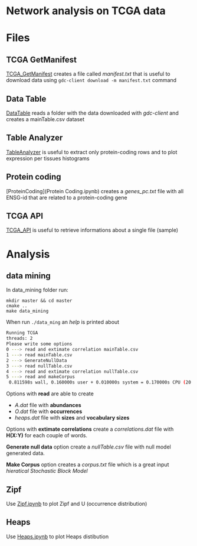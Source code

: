 # Network analysis on TCGA data


# Files
## TCGA GetManifest
[TCGA_GetManifest](TCGA_GetManifest.ipynb) creates a file called *manifest.txt* that is useful to download data using `gdc-client download -m manifest.txt` command

## Data Table
[DataTable](DataTable.ipynb) reads a folder with the data downloaded with *gdc-client* and creates a mainTable.csv dataset

## Table Analyzer
[TableAnalyzer](TableAnalyzer.ipynb) is useful to extract only protein-coding rows and to plot expression per tissues histograms

## Protein coding
[ProteinCoding](Protein Coding.ipynb) creates a *genes_pc.txt* file with all ENSG-id that are related to a protein-coding gene

## TCGA API
[TCGA_API](TCGA_API.ipynb) is useful to retrieve informations about a single file (sample)

# Analysis
## data mining
In data_mining folder run:
```
mkdir master && cd master
cmake ..
make data_mining
```

When run `./data_ming` an *help* is printed about

```bash
Running TCGA
threads: 2
Please write some options
0 ---> read and extimate correlation mainTable.csv
1 ---> read mainTable.csv
2 ---> GenerateNullData
3 ---> read nullTable.csv
4 ---> read and extimate correlation nullTable.csv
5 ---> read and makeCorpus
 0.811598s wall, 0.160000s user + 0.010000s system = 0.170000s CPU (20.9%)
```

Options with **read** are able to create
* *A.dat* file with **abundances**
* *O.dat* file with **occurrences**
* *heaps.dat* file with **sizes** and **vocabulary sizes**

Options with **extimate correlations** create a *correlations.dat* file with **H(X:Y)** for each couple of words.

**Generate null data** option create a *nullTable.csv* file with null model generated data.

**Make Corpus** option creates a *corpus.txt* file which is a great input *hieratical Stochastic Block Model*

## Zipf
Use [Zipf.ipynb](Zipf.ipynb) to plot Zipf and U (occurrence distribution)

## Heaps
Use [Heaps.ipynb](Heaps.ipynb) to plot Heaps distibution
